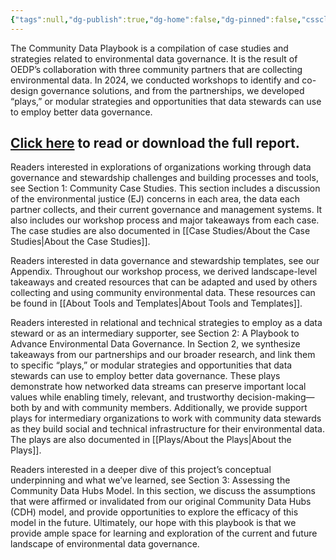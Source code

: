 ```yaml
---
{"tags":null,"dg-publish":true,"dg-home":false,"dg-pinned":false,"cssclasses":null,"permalink":"/community-data-handbook/full-report/","dgPassFrontmatter":true}
---
```


The Community Data Playbook is a compilation of case studies and strategies related to environmental data governance. It is the result of OEDP’s collaboration with three community partners that are collecting environmental data. In 2024, we conducted workshops to identify and co-design governance solutions, and from the partnerships, we developed “plays,” or modular strategies and opportunities that data stewards can use to employ better data governance. 

  
## [Click here](https://zenodo.org/records/15285124) to read or download the full report.



Readers interested in explorations of organizations working through data governance and stewardship challenges and building processes and tools, see Section 1: Community Case Studies. This section includes a discussion of the environmental justice (EJ) concerns in each area, the data each partner collects, and their current governance and management systems. It also includes our workshop process and major takeaways from each case. The case studies are also documented in [[Case Studies/About the Case Studies\|About the Case Studies]]. 

  

Readers interested in data governance and stewardship templates, see our Appendix. Throughout our workshop process, we derived landscape-level takeaways and created resources that can be adapted and used by others collecting and using community environmental data. These resources can be found in [[About Tools and Templates\|About Tools and Templates]]. 

  

Readers interested in relational and technical strategies to employ as a data steward or as an intermediary supporter, see Section 2: A Playbook to Advance Environmental Data Governance. In Section 2, we synthesize takeaways from our partnerships and our broader research, and link them to specific “plays,” or modular strategies and opportunities that data stewards can use to employ better data governance. These plays demonstrate how networked data streams can preserve important local values while enabling timely, relevant, and trustworthy decision-making—both by and with community members. Additionally, we provide support plays for intermediary organizations to work with community data stewards as they build social and technical infrastructure for their environmental data. The plays are also documented in [[Plays/About the Plays\|About the Plays]]. 

  
Readers interested in a deeper dive of this project’s conceptual underpinning and what we’ve learned, see Section 3: Assessing the Community Data Hubs Model. In this section, we discuss the assumptions that were affirmed or invalidated from our original Community Data Hubs (CDH) model, and provide opportunities to explore the efficacy of this model in the future. Ultimately, our hope with this playbook is that we provide ample space for learning and exploration of the current and future landscape of environmental data governance.